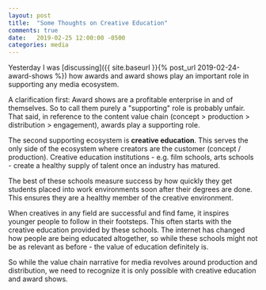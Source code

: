 ```yaml
---
layout: post
title:  "Some Thoughts on Creative Education"
comments: true
date:   2019-02-25 12:00:00 -0500
categories: media
---
```


Yesterday I was [discussing]({{ site.baseurl }}{% post_url 2019-02-24-award-shows %}) how awards and award shows play an important role in supporting any media ecosystem. 

A clarification first: Award shows are a profitable enterprise in and of themselves. So to call them purely a "supporting" role is probably unfair. That said, in reference to the content value chain (concept > production > distribution > engagement), awards play a supporting role.

The second supporting ecosystem is **creative education**. This serves the only side of the ecosystem where creators are the customer (concept / production). Creative education institutions - e.g. film schools, arts schools - create a healthy supply of talent once an industry has matured. 

The best of these schools measure success by how quickly they get students placed into work environments soon after their degrees are done. This ensures they are a healthy member of the creative environment. 

When creatives in any field are successful and find fame, it inspires younger people to follow in their footsteps. This often starts with the creative education provided by these schools. The internet has changed how people are being educated altogether, so while these schools might not be as relevant as before - the value of education definitely is.

So while the value chain narrative for media revolves around production and distribution, we need to recognize it is only possible with creative education and award shows. 